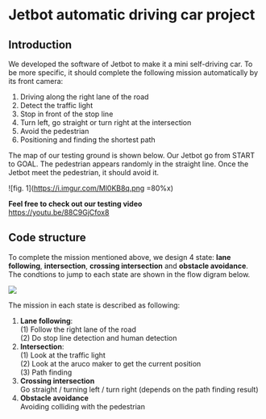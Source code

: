 # Jetbot automatic driving car project

## Introduction

We developed the software of Jetbot to make it a mini self-driving car. To be more specific, it should complete the following mission automatically by its front camera:

1. Driving along the right lane of the road
2. Detect the traffic light
3. Stop in front of the stop line
4. Turn left, go straight or turn right at the intersection
5. Avoid the pedestrian
6. Positioning and finding the shortest path

The map of our testing ground is shown below. Our Jetbot go from START to GOAL. The pedestrian appears randomly in the straight line. Once the Jetbot meet the pedestrian, it should avoid it.

![fig. 1](https://i.imgur.com/Ml0KB8q.png =80%x)


**Feel free to check out our testing video**  
https://youtu.be/88C9GjCfox8



## Code structure

To complete the mission mentioned above, we design 4 state: **lane following**, **intersection**, **crossing intersection** and **obstacle avoidance**. The condtions to jump to each state are shown in the flow digram below. 

![](https://i.imgur.com/dTYePxP.png)

The mission in each state is described as following:

1. **Lane following**:  
(1) Follow the right lane of the road  
(2) Do stop line detection and human detection
2. **Intersection**:  
(1) Look at the traffic light  
(2) Look at the aruco maker to get the current position  
(3) Path finding
3. **Crossing intersection**  
Go straight / turning left / turn right (depends on the path finding result)
4. **Obstacle avoidance**  
Avoiding colliding with the pedestrian




<!-- 
### Lane following

Related codes: `LaneFollower.py`, `Controller.py` and `ColorDetector.py`

![](https://i.imgur.com/fmE62P1.png =100%x)

### Traffic light and stop line detection

Related codes: `StopLineDetector.py`, `ColorDetector.py`, `HSV_and_Area_Slider.py`

### Passing the intersection -->







